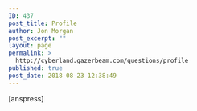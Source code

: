 ```yaml
---
ID: 437
post_title: Profile
author: Jon Morgan
post_excerpt: ""
layout: page
permalink: >
  http://cyberland.gazerbeam.com/questions/profile
published: true
post_date: 2018-08-23 12:38:49
---
```

[anspress]